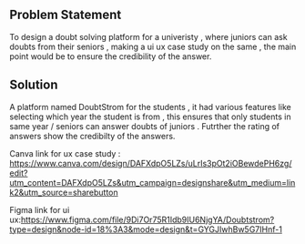 ## Problem Statement
To design a doubt solving platform for a univeristy , where  juniors can ask doubts from their seniors , making a ui ux case study on the same , the main point would be to ensure the credibility of the answer.

## Solution
A platform named DoubtStrom for the students , it had various features like selecting which year the student is from , this ensures that only students in same year / seniors can answer doubts of juniors .
Futrther the rating of answers show the credibilty of the answers.


Canva link for ux case study : https://www.canva.com/design/DAFXdpO5LZs/uLrIs3pOt2iOBewdePH6zg/edit?utm_content=DAFXdpO5LZs&utm_campaign=designshare&utm_medium=link2&utm_source=sharebutton

Figma link for ui ux:https://www.figma.com/file/9Di7Or75R1Idb9IU6NjgYA/Doubtstrom?type=design&node-id=18%3A3&mode=design&t=GYGJIwhBw5G7IHnf-1
